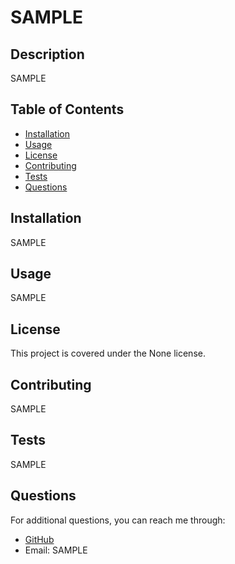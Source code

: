 
# SAMPLE

## Description
SAMPLE

## Table of Contents
- [Installation](#installation)
- [Usage](#usage)
- [License](#license)
- [Contributing](#contributing)
- [Tests](#tests)
- [Questions](#questions)

## Installation
SAMPLE

## Usage
SAMPLE

## License
This project is covered under the None license.

## Contributing
SAMPLE

## Tests
SAMPLE

## Questions
For additional questions, you can reach me through:

- [GitHub](https://github.com/SAMPLE)
- Email: SAMPLE
  